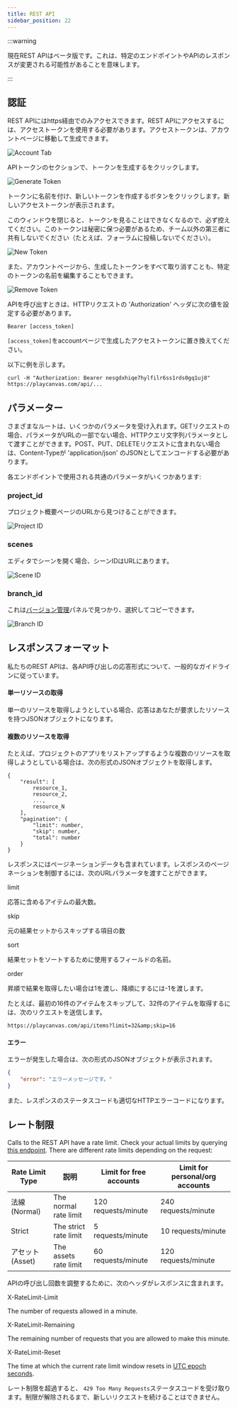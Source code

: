 ```yaml
---
title: REST API
sidebar_position: 22
---
```


:::warning

現在REST APIはベータ版です。これは、特定のエンドポイントやAPIのレスポンスが変更される可能性があることを意味します。

:::

## 認証

REST APIにはhttps経由でのみアクセスできます。REST APIにアクセスするには、アクセストークンを使用する必要があります。アクセストークンは、アカウントページに移動して生成できます。

![Account Tab][4]

APIトークンのセクションで、トークンを生成するをクリックします。

![Generate Token][1]

トークンに名前を付け、新しいトークンを作成するボタンをクリックします。新しいアクセストークンが表示されます。

このウィンドウを閉じると、トークンを見ることはできなくなるので、必ず控えてください。このトークンは秘密に保つ必要があるため、チーム以外の第三者に共有しないでください（たとえば、フォーラムに投稿しないでください）。

![New Token][2]

また、アカウントページから、生成したトークンをすべて取り消すことも、特定のトークンの名前を編集することもできます。

![Remove Token][3]

APIを呼び出すときは、HTTPリクエストの 'Authorization' ヘッダに次の値を設定する必要があります。

```none
Bearer [access_token]
```

`[access_token]`をaccountページで生成したアクセストークンに置き換えてください。

以下に例を示します。

```none
curl -H "Authorization: Bearer nesgdxhiqe7hylfilr6ss1rds0gq1uj8" https://playcanvas.com/api/...
```

## パラメーター

さまざまなルートは、いくつかのパラメータを受け入れます。GETリクエストの場合、パラメータがURLの一部でない場合、HTTPクエリ文字列パラメータとして渡すことができます。POST、PUT、DELETEリクエストに含まれない場合は、Content-Typeが 'application/json' のJSONとしてエンコードする必要があります。

各エンドポイントで使用される共通のパラメータがいくつかあります:

### project_id

プロジェクト概要ページのURLから見つけることができます。

![Project ID][6]

### scenes

エディタでシーンを開く場合、シーンIDはURLにあります。

![Scene ID][7]

### branch_id

これは[バージョン管理][5]パネルで見つかり、選択してコピーできます。

![Branch ID][8]

## レスポンスフォーマット

私たちのREST APIは、各API呼び出しの応答形式について、一般的なガイドラインに従っています。

#### 単一リソースの取得

単一のリソースを取得しようとしている場合、応答はあなたが要求したリソースを持つJSONオブジェクトになります。

#### 複数のリソースを取得

たとえば、プロジェクトのアプリをリストアップするような複数のリソースを取得しようとしている場合は、次の形式のJSONオブジェクトを取得します。

```none
{
    "result": [
        resource_1,
        resource_2,
        ...,
        resource_N
    ],
    "pagination": {
        "limit": number,
        "skip": number,
        "total": number
    }
}
```

レスポンスにはページネーションデータも含まれています。レスポンスのページネーションを制御するには、次のURLパラメータを渡すことができます。

<div class="params">
<div class="parameter"><span class="param">limit</span><p>応答に含めるアイテムの最大数。</p></div>
<div class="parameter"><span class="param">skip</span><p>元の結果セットからスキップする項目の数</p></div>
<div class="parameter"><span class="param">sort</span><p>結果セットをソートするために使用するフィールドの名前。</p></div>
<div class="parameter"><span class="param">order</span><p>昇順で結果を取得したい場合は1を渡し、降順にするには-1を渡します。</p></div>
</div>

たとえば、最初の16件のアイテムをスキップして、32件のアイテムを取得するには、次のリクエストを送信します。

```none
https://playcanvas.com/api/items?limit=32&amp;skip=16
```

#### エラー

エラーが発生した場合は、次の形式のJSONオブジェクトが表示されます。

```json
{
    "error": "エラーメッセージです。"
}
```

また、レスポンスのステータスコードも適切なHTTPエラーコードになります。

## レート制限

Calls to the REST API have a rate limit. Check your actual limits by querying [this endpoint](https://playcanvas.com/api/ratelimits).
There are different rate limits depending on the request:

| Rate Limit Type | 説明               | Limit for free accounts          | Limit for personal/org accounts   |
|-----------------|---------------------------|-------------------------------|--------------------------------|
| 法線 (Normal)          | The normal rate limit     | 120 requests/minute    | 240 requests/minute     |
| Strict          | The strict rate limit     | 5 requests/minute      | 10 requests/minute      |
| アセット (Asset)          | The assets rate limit     | 60 requests/minute     | 120 requests/minute     |


APIの呼び出し回数を調整するために、次のヘッダがレスポンスに含まれます。

<div class="params">
<div class="parameter"><span class="param">X-RateLimit-Limit</span><p>The number of requests allowed in a minute.</p></div>
<div class="parameter"><span class="param">X-RateLimit-Remaining</span><p>The remaining number of requests that you are allowed to make this minute.</p></div>
<div class="parameter"><span class="param">X-RateLimit-Reset</span><p>The time at which the current rate limit window resets in <a href="https://en.wikipedia.org/wiki/Unix_time" target="_blank">UTC epoch seconds</a>.</p></div>
</div>

レート制限を超過すると、 `429 Too Many Requests`ステータスコードを受け取ります。制限が解除されるまで、新しいリクエストを続けることはできません。

[1]: /images/user-manual/api/generate-token.png
[2]: /images/user-manual/api/new-token.png
[3]: /images/user-manual/api/remove-token.png
[4]: /images/user-manual/api/account-tab.png
[5]: /user-manual/version-control/
[6]: /images/user-manual/api/project-id.png
[7]: /images/user-manual/api/scene-id.png
[8]: /images/user-manual/api/branch-id.png
